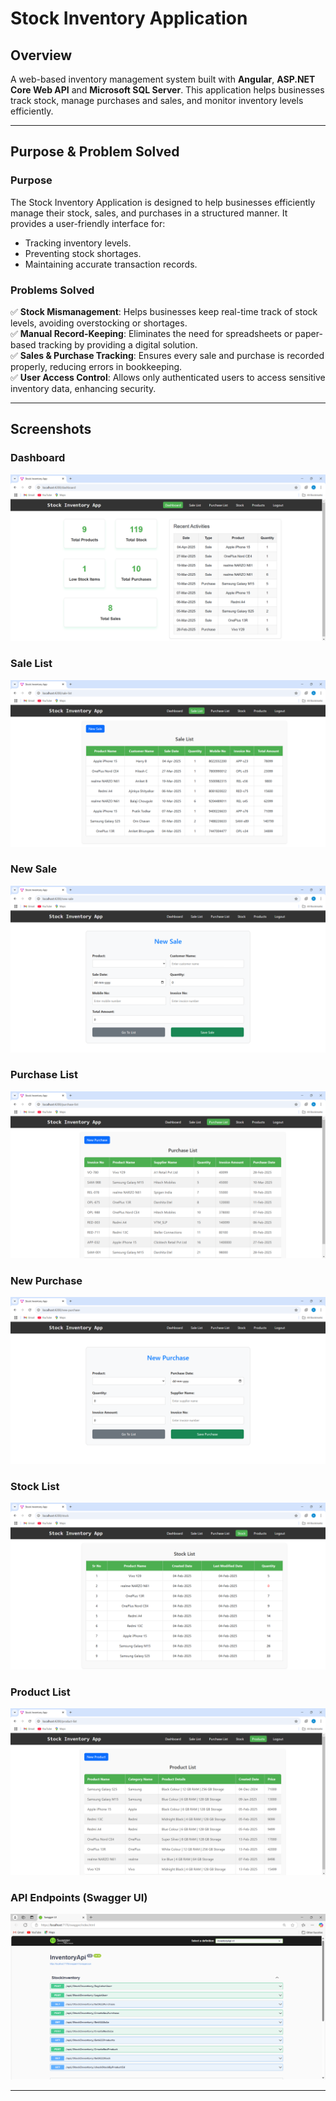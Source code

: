 ﻿# Stock Inventory Application

## Overview
A web-based inventory management system built with **Angular**, **ASP.NET Core Web API** and **Microsoft SQL Server**. This application helps businesses track stock, manage purchases and sales, and monitor inventory levels efficiently.

---

## Purpose & Problem Solved

### **Purpose**
The Stock Inventory Application is designed to help businesses efficiently manage their stock, sales, and purchases in a structured manner. It provides a user-friendly interface for:
- Tracking inventory levels.
- Preventing stock shortages.
- Maintaining accurate transaction records.

### **Problems Solved**
✅ **Stock Mismanagement**: Helps businesses keep real-time track of stock levels, avoiding overstocking or shortages.  
✅ **Manual Record-Keeping**: Eliminates the need for spreadsheets or paper-based tracking by providing a digital solution.  
✅ **Sales & Purchase Tracking**: Ensures every sale and purchase is recorded properly, reducing errors in bookkeeping.  
✅ **User Access Control**: Allows only authenticated users to access sensitive inventory data, enhancing security.

---

## Screenshots

### **Dashboard**
![Dashboard](InventoryAngular/StockInventoryApp/src/assets/images/dashboard.png)

### **Sale List**
![Sale List](InventoryAngular/StockInventoryApp/src/assets/images/sale-list.png)

### **New Sale**
![New Sale](InventoryAngular/StockInventoryApp/src/assets/images/new-sale.png)

### **Purchase List**
![Purchase List](InventoryAngular/StockInventoryApp/src/assets/images/purchase-list.png)

### **New Purchase**
![New Purchase](InventoryAngular/StockInventoryApp/src/assets/images/new-purchase.png)

### **Stock List**
![Stock List](InventoryAngular/StockInventoryApp/src/assets/images/stock-list.png)

### **Product List**
![Product List](InventoryAngular/StockInventoryApp/src/assets/images/product-list.png)

### **API Endpoints (Swagger UI)**
![Swagger UI](InventoryAngular/StockInventoryApp/src/assets/images/api-endpoints.png)

---


